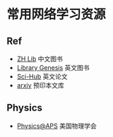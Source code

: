# 常用网络学习资源

## Ref

- [ZH Lib](https://zh.z-lib.org/) 中文图书
- [Library Genesis](http://libgen.rs/) 英文图书
- [Sci-Hub](https://sci-hub.se/) 英文论文
- [arxiv](https://arxiv.org/) 预印本文库

## Physics

- [Physics@APS](https://physics.aps.org/) 美国物理学会

